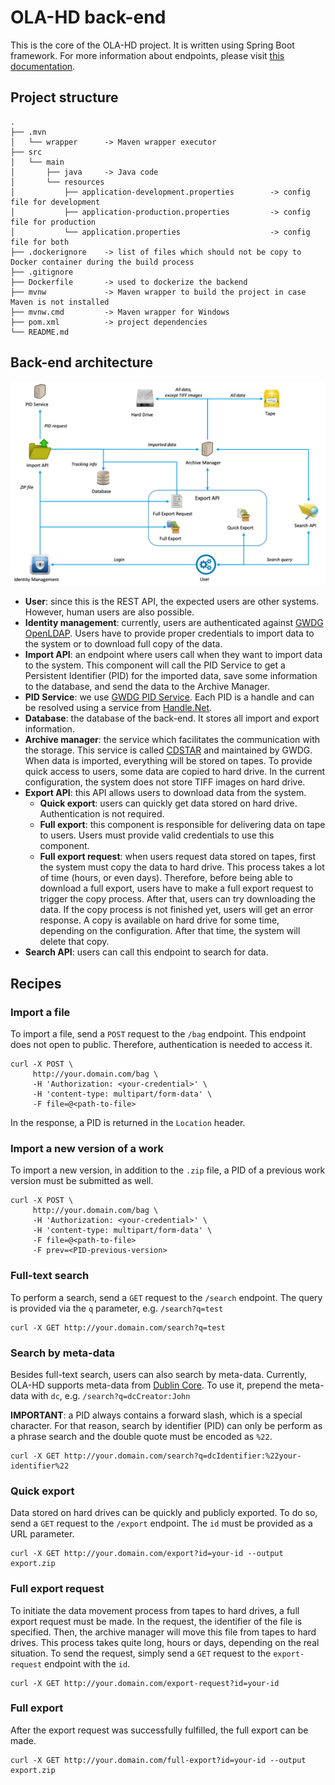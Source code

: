 # OLA-HD back-end
This is the core of the OLA-HD project.
It is written using Spring Boot framework.
For more information about endpoints, please visit [this documentation][1].

## Project structure
```
.
├── .mvn
│   └── wrapper      -> Maven wrapper executor
├── src
│   └── main
│       ├── java     -> Java code
│       └── resources
│           ├── application-development.properties        -> config file for development
│           ├── application-production.properties         -> config file for production
│           └── application.properties                    -> config file for both
├── .dockerignore    -> list of files which should not be copy to Docker container during the build process
├── .gitignore
├── Dockerfile       -> used to dockerize the backend
├── mvnw             -> Maven wrapper to build the project in case Maven is not installed
├── mvnw.cmd         -> Maven wrapper for Windows
├── pom.xml          -> project dependencies
└── README.md
```

## Back-end architecture
![Back-end architecture](/images/architecture.png?raw=true "System architecture")
* **User**: since this is the REST API, the expected users are other systems.
However, human users are also possible.
* **Identity management**: currently, users are authenticated against [GWDG OpenLDAP][2].
Users have to provide proper credentials to import data to the system or to download full copy of the data.
* **Import API**: an endpoint where users call when they want to import data to the system.
This component will call the PID Service to get a Persistent Identifier (PID) for the imported data, save some information to the database, and send the data to the Archive Manager.
* **PID Service**: we use [GWDG PID Service][3].
Each PID is a handle and can be resolved using a service from [Handle.Net][4].
* **Database**: the database of the back-end.
It stores all import and export information.
* **Archive manager**: the service which facilitates the communication with the storage.
This service is called [CDSTAR][5] and maintained by GWDG.
When data is imported, everything will be stored on tapes.
To provide quick access to users, some data are copied to hard drive.
In the current configuration, the system does not store TIFF images on hard drive.
* **Export API**: this API allows users to download data from the system.
    * **Quick export**: users can quickly get data stored on hard drive.
    Authentication is not required.
    * **Full export**: this component is responsible for delivering data on tape to users.
    Users must provide valid credentials to use this component.
    * **Full export request**: when users request data stored on tapes, first the system must copy the data to hard drive.
    This process takes a lot of time (hours, or even days).
    Therefore, before being able to download a full export, users have to make a full export request to trigger the copy process.
    After that, users can try downloading the data.
    If the copy process is not finished yet, users will get an error response.
    A copy is available on hard drive for some time, depending on the configuration.
    After that time, the system will delete that copy.
* **Search API**: users can call this endpoint to search for data.

## Recipes
### Import a file
To import a file, send a `POST` request to the `/bag` endpoint.
This endpoint does not open to public.
Therefore, authentication is needed to access it.
```
curl -X POST \
     http://your.domain.com/bag \
     -H 'Authorization: <your-credential>' \
     -H 'content-type: multipart/form-data' \
     -F file=@<path-to-file>
```
In the response, a PID is returned in the `Location` header.

### Import a new version of a work
To import a new version, in addition to the `.zip` file, a PID of a previous work version must be submitted as well.
```
curl -X POST \
     http://your.domain.com/bag \
     -H 'Authorization: <your-credential>' \
     -H 'content-type: multipart/form-data' \
     -F file=@<path-to-file>
     -F prev=<PID-previous-version>
```

### Full-text search
To perform a search, send a `GET` request to the `/search` endpoint.
The query is provided via the `q` parameter, e.g. `/search?q=test`
```
curl -X GET http://your.domain.com/search?q=test
```

### Search by meta-data
Besides full-text search, users can also search by meta-data.
Currently, OLA-HD supports meta-data from [Dublin Core](https://www.dublincore.org/specifications/dublin-core/dces/).
To use it, prepend the meta-data with `dc`, e.g. `/search?q=dcCreator:John`

**IMPORTANT**: a PID always contains a forward slash, which is a special character.
For that reason, search by identifier (PID) can only be perform as a phrase search and the double quote must be encoded as `%22`.
```
curl -X GET http://your.domain.com/search?q=dcIdentifier:%22your-identifier%22
```

### Quick export
Data stored on hard drives can be quickly and publicly exported.
To do so, send a `GET` request to the `/export` endpoint.
The `id` must be provided as a URL parameter.
```
curl -X GET http://your.domain.com/export?id=your-id --output export.zip
```

### Full export request
To initiate the data movement process from tapes to hard drives, a full export request must be made.
In the request, the identifier of the file is specified.
Then, the archive manager will move this file from tapes to hard drives.
This process takes quite long, hours or days, depending on the real situation.
To send the request, simply send a `GET` request to the `export-request` endpoint with the `id`.
```
curl -X GET http://your.domain.com/export-request?id=your-id
```

### Full export
After the export request was successfully fulfilled, the full export can be made.
```
curl -X GET http://your.domain.com/full-export?id=your-id --output export.zip
```

[1]: http://141.5.98.232/api/swagger-ui.html
[2]: https://www.gwdg.de/network-services/user-management-with-openldap
[3]: https://www.gwdg.de/application-services/persistent-identifier-pid
[4]: https://hdl.handle.net/
[5]: https://info.gwdg.de/dokuwiki/doku.php?id=en:services:storage_services:gwdg_cdstar:start
